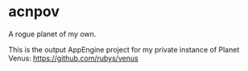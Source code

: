 acnpov
======

A rogue planet of my own.

This is the output AppEngine project for my private instance of Planet Venus: https://github.com/rubys/venus
